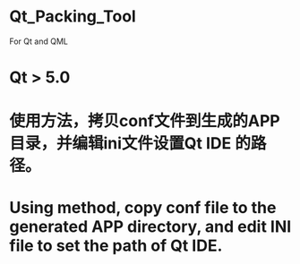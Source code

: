 # Qt_Packing_Tool
For Qt and QML
# Qt > 5.0
# 使用方法，拷贝conf文件到生成的APP目录，并编辑ini文件设置Qt IDE 的路径。
# Using method, copy conf file to the generated APP directory, and edit INI file to set the path of Qt IDE.
